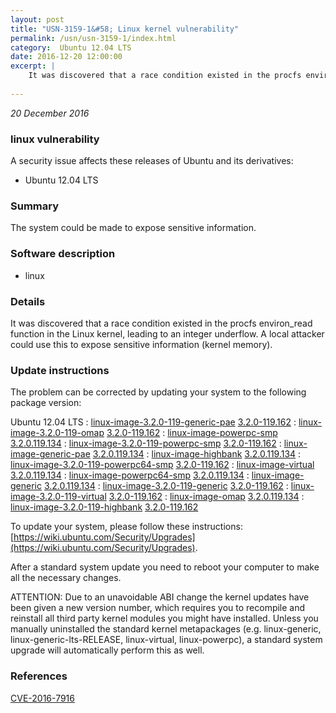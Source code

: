 ```yaml
---
layout: post
title: "USN-3159-1&#58; Linux kernel vulnerability"
permalink: /usn/usn-3159-1/index.html
category:  Ubuntu 12.04 LTS
date: 2016-12-20 12:00:00
excerpt: |
    It was discovered that a race condition existed in the procfs environ_read function in the Linux kernel, leading to an integer underflow. A local attacker could use this to expose sensitive information (kernel memory). 
    
--- 
```

 
 

*20 December 2016*

### linux vulnerability

A security issue affects these releases of Ubuntu and its derivatives:

* Ubuntu 12.04 LTS

### Summary

The system could be made to expose sensitive information. 

### Software description

* linux 

### Details

It was discovered that a race condition existed in the procfs environ_read function in the Linux kernel, leading to an integer underflow. A local attacker could use this to expose sensitive information (kernel memory). 

### Update instructions

The problem can be corrected by updating your system to the following package version:

Ubuntu 12.04 LTS
 : [linux-image-3.2.0-119-generic-pae](https://launchpad.net/ubuntu/+source/linux) <span> [3.2.0-119.162](https://launchpad.net/ubuntu/+source/linux/3.2.0-119.162) </span> 
 : [linux-image-3.2.0-119-omap](https://launchpad.net/ubuntu/+source/linux) <span> [3.2.0-119.162](https://launchpad.net/ubuntu/+source/linux/3.2.0-119.162) </span> 
 : [linux-image-powerpc-smp](https://launchpad.net/ubuntu/+source/linux) <span> [3.2.0.119.134](https://launchpad.net/ubuntu/+source/linux/3.2.0-119.162) </span> 
 : [linux-image-3.2.0-119-powerpc-smp](https://launchpad.net/ubuntu/+source/linux) <span> [3.2.0-119.162](https://launchpad.net/ubuntu/+source/linux/3.2.0-119.162) </span> 
 : [linux-image-generic-pae](https://launchpad.net/ubuntu/+source/linux) <span> [3.2.0.119.134](https://launchpad.net/ubuntu/+source/linux/3.2.0-119.162) </span> 
 : [linux-image-highbank](https://launchpad.net/ubuntu/+source/linux) <span> [3.2.0.119.134](https://launchpad.net/ubuntu/+source/linux/3.2.0-119.162) </span> 
 : [linux-image-3.2.0-119-powerpc64-smp](https://launchpad.net/ubuntu/+source/linux) <span> [3.2.0-119.162](https://launchpad.net/ubuntu/+source/linux/3.2.0-119.162) </span> 
 : [linux-image-virtual](https://launchpad.net/ubuntu/+source/linux) <span> [3.2.0.119.134](https://launchpad.net/ubuntu/+source/linux/3.2.0-119.162) </span> 
 : [linux-image-powerpc64-smp](https://launchpad.net/ubuntu/+source/linux) <span> [3.2.0.119.134](https://launchpad.net/ubuntu/+source/linux/3.2.0-119.162) </span> 
 : [linux-image-generic](https://launchpad.net/ubuntu/+source/linux) <span> [3.2.0.119.134](https://launchpad.net/ubuntu/+source/linux/3.2.0-119.162) </span> 
 : [linux-image-3.2.0-119-generic](https://launchpad.net/ubuntu/+source/linux) <span> [3.2.0-119.162](https://launchpad.net/ubuntu/+source/linux/3.2.0-119.162) </span> 
 : [linux-image-3.2.0-119-virtual](https://launchpad.net/ubuntu/+source/linux) <span> [3.2.0-119.162](https://launchpad.net/ubuntu/+source/linux/3.2.0-119.162) </span> 
 : [linux-image-omap](https://launchpad.net/ubuntu/+source/linux) <span> [3.2.0.119.134](https://launchpad.net/ubuntu/+source/linux/3.2.0-119.162) </span> 
 : [linux-image-3.2.0-119-highbank](https://launchpad.net/ubuntu/+source/linux) <span> [3.2.0-119.162](https://launchpad.net/ubuntu/+source/linux/3.2.0-119.162) </span> 

To update your system, please follow these instructions: [https://wiki.ubuntu.com/Security/Upgrades](https://wiki.ubuntu.com/Security/Upgrades).

After a standard system update you need to reboot your computer to make all the necessary changes.

ATTENTION: Due to an unavoidable ABI change the kernel updates have been given a new version number, which requires you to recompile and reinstall all third party kernel modules you might have installed. Unless you manually uninstalled the standard kernel metapackages (e.g. linux-generic, linux-generic-lts-RELEASE, linux-virtual, linux-powerpc), a standard system upgrade will automatically perform this as well. 

### References

 
 [CVE-2016-7916](http://people.ubuntu.com/~ubuntu-security/cve/CVE-2016-7916)
 

